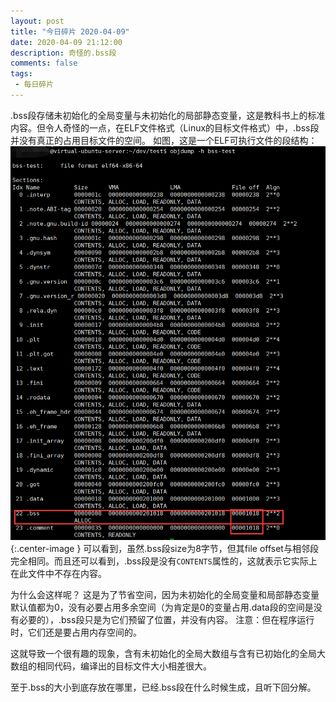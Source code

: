 ```yaml
---
layout: post
title: "今日碎片 2020-04-09"
date: 2020-04-09 21:12:00
description: 奇怪的.bss段
comments: false
tags: 
 - 每日碎片
---
```

.bss段存储未初始化的全局变量与未初始化的局部静态变量，这是教科书上的标准内容。但令人奇怪的一点，在ELF文件格式（Linux的目标文件格式）中，.bss段并没有真正的占用目标文件的空间。
如图，这是一个ELF可执行文件的段结构：
![](/resource/images/2020-04-09-today-tips/bss实例-1.png){:.center-image }
可以看到，虽然.bss段size为8字节，但其file offset与相邻段完全相同。而且还可以看到，.bss段是没有`CONTENTS`属性的，这就表示它实际上在此文件中不存在内容。

为什么会这样呢？
这是为了节省空间，因为未初始化的全局变量和局部静态变量默认值都为0，没有必要占用多余空间（为肯定是0的变量占用.data段的空间是没有必要的），.bss段只是为它们预留了位置，并没有内容。
注意：但在程序运行时，它们还是要占用内存空间的。

这就导致一个很有趣的现象，含有未初始化的全局大数组与含有已初始化的全局大数组的相同代码，编译出的目标文件大小相差很大。

至于.bss的大小到底存放在哪里，已经.bss段在什么时候生成，且听下回分解。